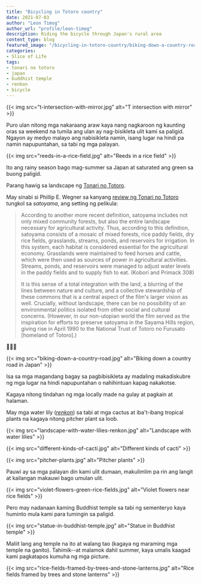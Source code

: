 ```yaml
---
title: "Bicycling in Totoro country"
date: 2021-07-03
author: "Leon Timog"
author_url: "profile/leon-timog"
description: Riding the bicycle through Japan's rural area
content_type: blog
featured_image: "/bicycling-in-totoro-country/biking-down-a-country-road.jpg"
categories:
- Slice of Life
tags:
- tonari no totoro
- japan
- buddhist temple
- renkon
- bicycle
---
```

{{< img src="t-intersection-with-mirror.jpg" alt="T intersection with mirror" >}}

Puro ulan nitong mga nakaraang araw kaya nang nagkaroon ng kaunting oras sa weekend na tumila ang ulan ay nag-bisikleta ulit kami sa paligid. Ngayon ay medyo malayo ang nabisikleta namin, isang lugar na hindi pa namin napupuntahan, sa tabi ng mga palayan.

{{< img src="reeds-in-a-rice-field.jpg" alt="Reeds in a rice field" >}}

Ito ang rainy season bago mag-summer sa Japan at saturated ang green sa buong paligid.

Parang hawig sa landscape ng [Tonari no Totoro](https://en.wikipedia.org/wiki/My_Neighbor_Totoro).

May sinabi si Phillip E. Wegner sa kanyang [review ng Tonari no Totoro](http://imagetext.english.ufl.edu/archives/v5_2/wegner/) tungkol sa *satoyama*, ang setting ng pelikula:

>According to another more recent definition, satoyama includes not only mixed community forests, but also the entire landscape necessary for agricultural activity. Thus, according to this definition, satoyama consists of a mosaic of mixed forests, rice paddy fields, dry rice fields, grasslands, streams, ponds, and reservoirs for irrigation. In this system, each habitat is considered essential for the agricultural economy. Grasslands were maintained to feed horses and cattle, which were then used as sources of power in agricultural activities. Streams, ponds, and reservoirs were managed to adjust water levels in the paddy fields and to supply fish to eat. (Kobori and Primack 308) 
>
>It is this sense of a total integration with the land, a blurring of the lines between nature and culture, and a collective stewardship of these commons that is a central aspect of the film's larger vision as well. Crucially, without landscape, there can be no possibility of an environmental politics isolated from other social and cultural concerns. (However, in our non-utopian world the film served as the inspiration for efforts to preserve satoyama in the Sayama Hills region, giving rise in April 1990 to the National Trust of Totoro no Furusato [homeland of Totoro].)

🌳🌳🌳

{{< img src="biking-down-a-country-road.jpg" alt="Biking down a country road in Japan" >}} 

Isa sa mga magandang bagay sa pagbibisikleta ay madaling makadiskubre ng mga lugar na hindi napupuntahan o nahihintuan kapag nakakotse.

Kagaya nitong tindahan ng mga locally made na gulay at pagkain at halaman.

May mga water lily (*[renkon](https://en.wikipedia.org/wiki/Nelumbo_nucifera)*) sa tabi at mga cactus at iba't-ibang tropical plants na kagaya nitong pitcher plant sa loob.

{{< img src="landscape-with-water-lilies-renkon.jpg" alt="Landscape with water lilies" >}}

{{< img src="different-kinds-of-cacti.jpg" alt="Different kinds of cacti" >}}

{{< img src="pitcher-plants.jpg" alt="Pitcher plants" >}}

Pauwi ay sa mga palayan din kami ulit dumaan, makulimlim pa rin ang langit at kailangan makauwi bago umulan ulit.

{{< img src="violet-flowers-green-rice-fields.jpg" alt="Violet flowers near rice fields" >}}

Pero may nadanaan kaming Buddhist temple sa tabi ng sementeryo kaya huminto mula kami para tumingin sa paligid.

{{< img src="statue-in-buddhist-temple.jpg" alt="Statue in Buddhist temple" >}}

Maliit lang ang temple na ito at walang tao (kagaya ng maraming mga temple na ganito). Tahimik--at malamok dahil summer, kaya umalis kaagad kami pagkatapos kumuha ng mga picture.

{{< img src="rice-fields-framed-by-trees-and-stone-lanterns.jpg" alt="Rice fields framed by trees and stone lanterns" >}}
